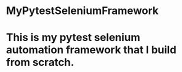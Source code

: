 # MyPytestSeleniumFramework
# This is my pytest selenium automation framework that I build from scratch.
